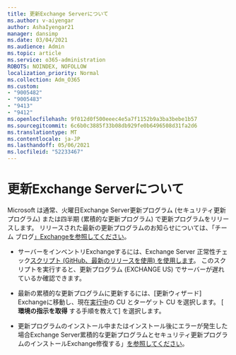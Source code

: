```yaml
---
title: 更新Exchange Serverについて
ms.author: v-aiyengar
author: AshaIyengar21
manager: dansimp
ms.date: 03/04/2021
ms.audience: Admin
ms.topic: article
ms.service: o365-administration
ROBOTS: NOINDEX, NOFOLLOW
localization_priority: Normal
ms.collection: Adm_O365
ms.custom:
- "9005482"
- "9005483"
- "9413"
- "9412"
ms.openlocfilehash: 9f012d0f500eeec4e5a7f1152b9a3ba3bebe1b57
ms.sourcegitcommit: 6c6b0c3885f33b08db929fe0b6496508d31fa2d6
ms.translationtype: MT
ms.contentlocale: ja-JP
ms.lasthandoff: 05/06/2021
ms.locfileid: "52233467"
---
```

# <a name="about-exchange-server-updates"></a>更新Exchange Serverについて

Microsoft は通常、火曜日Exchange Server更新プログラム (セキュリティ更新プログラム) または四半期 (累積的な更新プログラム) で更新プログラムをリリースします。 リリースされた最新の更新プログラムのお知らせについては、「チーム ブログ[」Exchangeを参照してください](https://aka.ms/ehlo)。

- サーバーをインベントリExchangeするには、Exchange Server 正常性チェック[スクリプト (GitHub、最新のリリースを使用) を使用します](https://aka.ms/ExchangeHealthChecker)。 このスクリプトを実行すると、更新プログラム (EXCHANGE US) でサーバーが遅れているか確認できます。

- 最新の累積的な更新プログラムに更新するには、[更新ウィザード] Exchangeに移動し、現在[実行中](https://aka.ms/ExchangeUpdateWizard)の CU とターゲット CU を選択します。 [ **環境の指示を取得** する手順を教えて] を選択します。

- 更新プログラムのインストール中またはインストール後にエラーが発生した場合Exchange Server累積的な更新プログラムとセキュリティ更新プログラムのインストールExchange修復する」[を参照してください](https://docs.microsoft.com/exchange/troubleshoot/client-connectivity/exchange-security-update-issues)。
